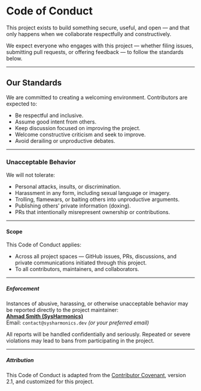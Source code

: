 # Code of Conduct

This project exists to build something secure, useful, and open — and that only happens when we collaborate respectfully and constructively.

We expect everyone who engages with this project — whether filing issues, submitting pull requests, or offering feedback — to follow the standards below.

---

## Our Standards

We are committed to creating a welcoming environment. Contributors are expected to:

- Be respectful and inclusive.
- Assume good intent from others.
- Keep discussion focused on improving the project.
- Welcome constructive criticism and seek to improve.
- Avoid derailing or unproductive debates.

---

### Unacceptable Behavior

We will not tolerate:

- Personal attacks, insults, or discrimination.
- Harassment in any form, including sexual language or imagery.
- Trolling, flamewars, or baiting others into unproductive arguments.
- Publishing others’ private information (doxing).
- PRs that intentionally misrepresent ownership or contributions.

---

#### Scope

This Code of Conduct applies:

- Across all project spaces — GitHub issues, PRs, discussions, and private communications initiated through this project.
- To all contributors, maintainers, and collaborators.

---

##### Enforcement

Instances of abusive, harassing, or otherwise unacceptable behavior may be reported directly to the project maintainer:  
**[Ahmad Smith (SysHarmonics)](https://github.com/SysHarmonics)**  
Email: `contact@sysharmonics.dev` *(or your preferred email)*

All reports will be handled confidentially and seriously. Repeated or severe violations may lead to bans from participating in the project.

---

##### Attribution

This Code of Conduct is adapted from the [Contributor Covenant](https://www.contributor-covenant.org/), version 2.1, and customized for this project.

